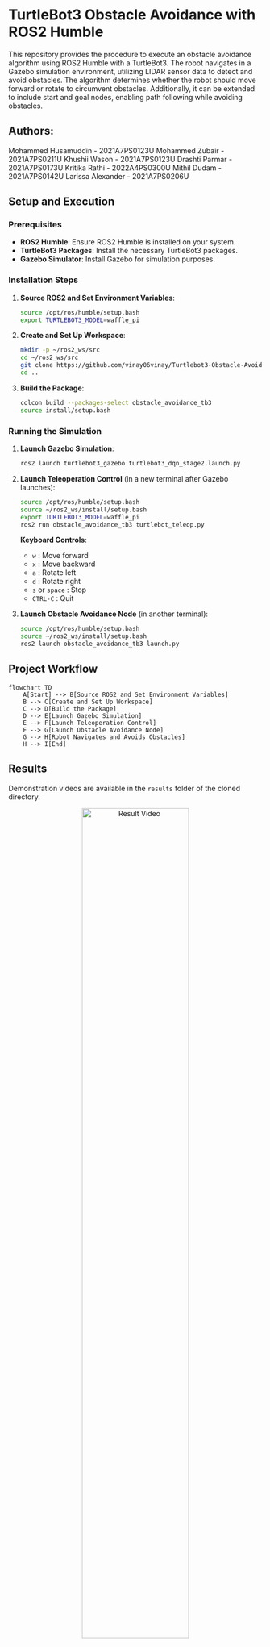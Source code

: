 # TurtleBot3 Obstacle Avoidance with ROS2 Humble

This repository provides the procedure to execute an obstacle avoidance algorithm using ROS2 Humble with a TurtleBot3. The robot navigates in a Gazebo simulation environment, utilizing LIDAR sensor data to detect and avoid obstacles. The algorithm determines whether the robot should move forward or rotate to circumvent obstacles. Additionally, it can be extended to include start and goal nodes, enabling path following while avoiding obstacles.

## Authors:

Mohammed Husamuddin - 2021A7PS0123U
Mohammed Zubair - 2021A7PS0211U
Khushii Wason - 2021A7PS0123U
Drashti Parmar - 2021A7PS0173U
Kritika Rathi - 2022A4PS0300U
Mithil Dudam - 2021A7PS0142U
Larissa Alexander - 2021A7PS0206U

## Setup and Execution

### Prerequisites

- **ROS2 Humble**: Ensure ROS2 Humble is installed on your system.
- **TurtleBot3 Packages**: Install the necessary TurtleBot3 packages.
- **Gazebo Simulator**: Install Gazebo for simulation purposes.

### Installation Steps

1. **Source ROS2 and Set Environment Variables**:

   ```bash
   source /opt/ros/humble/setup.bash
   export TURTLEBOT3_MODEL=waffle_pi
   ```

2. **Create and Set Up Workspace**:

   ```bash
   mkdir -p ~/ros2_ws/src
   cd ~/ros2_ws/src
   git clone https://github.com/vinay06vinay/Turtlebot3-Obstacle-Avoidance-ROS2.git
   cd ..
   ```

3. **Build the Package**:

   ```bash
   colcon build --packages-select obstacle_avoidance_tb3
   source install/setup.bash
   ```

### Running the Simulation

1. **Launch Gazebo Simulation**:

   ```bash
   ros2 launch turtlebot3_gazebo turtlebot3_dqn_stage2.launch.py
   ```

2. **Launch Teleoperation Control** (in a new terminal after Gazebo launches):

   ```bash
   source /opt/ros/humble/setup.bash
   source ~/ros2_ws/install/setup.bash
   export TURTLEBOT3_MODEL=waffle_pi
   ros2 run obstacle_avoidance_tb3 turtlebot_teleop.py
   ```

   **Keyboard Controls**:

   - `w` : Move forward
   - `x` : Move backward
   - `a` : Rotate left
   - `d` : Rotate right
   - `s` or `space` : Stop
   - `CTRL-C` : Quit

3. **Launch Obstacle Avoidance Node** (in another terminal):

   ```bash
   source /opt/ros/humble/setup.bash
   source ~/ros2_ws/install/setup.bash
   ros2 launch obstacle_avoidance_tb3 launch.py
   ```

## Project Workflow

```mermaid
flowchart TD
    A[Start] --> B[Source ROS2 and Set Environment Variables]
    B --> C[Create and Set Up Workspace]
    C --> D[Build the Package]
    D --> E[Launch Gazebo Simulation]
    E --> F[Launch Teleoperation Control]
    F --> G[Launch Obstacle Avoidance Node]
    G --> H[Robot Navigates and Avoids Obstacles]
    H --> I[End]
```

## Results

Demonstration videos are available in the `results` folder of the cloned directory.

<p align="center">
  <img width="65%" alt="Result Video" src="results/demonstration.gif">
</p>

## References

1. [TurtleBot3 Simulation in Gazebo](https://emanual.robotis.com/docs/en/platform/turtlebot3/simulation/)
2. [Python3 Rocker](https://github.com/osrf/rocker)
3. [TurtleBot3 Teleop](https://github.com/ROBOTIS-GIT/turtlebot3/tree/humble-devel/turtlebot3_teleop)
